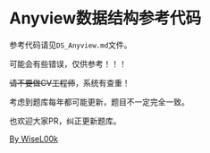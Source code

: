 # Anyview数据结构参考代码

参考代码请见`DS_Anyview.md`文件。

可能会有些错误，仅供参考！！！

~~请不要做CV工程师~~，系统有查重！

考虑到题库每年都可能更新，题目不一定完全一致。

也欢迎大家PR，纠正更新题库。

[By WiseL00k](https://github.com/WiseL00k)